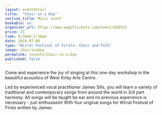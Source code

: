 ```yaml
---
layout: eventdetail
title:  "Choir in a Day"
section_title: Music event
bookable: no
organiser_url: https://www.wegottickets.com/event/426533
price: 25
time: 9:30am-3:30pm
date: 2018-07-08
type: "Wirral Festival of Firsts: Choir and Folk"
image: choirinaday
permalink: /events/Choir-in-a-Day
published: false
---
```


Come and experience the joy of singing at this one-day workshop in the beautiful acoustics of West Kirby Arts Centre.

Led by experienced vocal practitioner James Sills, you will learn a variety of traditional and contemporary songs from around the world in 3/4 part harmony. All songs will be taught be ear and no previous experience is necessary - just enthusiasm! With four original songs for Wirral Festival of Firsts written by James.
